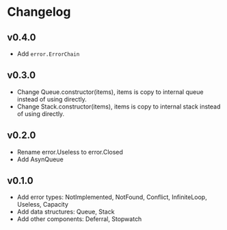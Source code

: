 # Changelog

## v0.4.0

* Add `error.ErrorChain`

## v0.3.0

* Change Queue.constructor(items), items is copy to internal queue instead of
  using directly.
* Change Stack.constructor(items), items is copy to internal stack instead of
  using directly.

## v0.2.0

* Rename error.Useless to error.Closed
* Add AsynQueue

## v0.1.0

* Add error types: NotImplemented, NotFound, Conflict, InfiniteLoop, Useless,
  Capacity
* Add data structures: Queue, Stack
* Add other components: Deferral, Stopwatch
